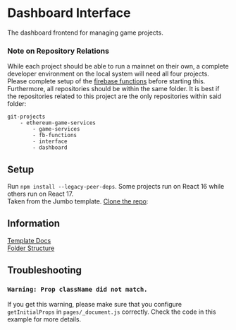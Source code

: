 # Dashboard Interface
The dashboard frontend for managing game projects.  

### Note on Repository Relations
While each project should be able to run a mainnet on their own, a complete developer 
environment on the local system will need all four projects. Please complete setup of
the [firebase functions](https://github.com/upsilon-x/fb-functions) before starting this.  
Furthermore, all repositories should be within the same folder. It is best if the 
repositories related to this project are the only repositories within said folder:  
```
git-projects
    - ethereum-game-services
        - game-services
        - fb-functions
        - interface
        - dashboard
```

## Setup

Run `npm install --legacy-peer-deps`. Some projects run on React 16 while others run on React 17.  
Taken from the Jumbo template. [Clone the repo](https://github.com/mui-org/material-ui):

## Information

[Template Docs](https://docs-jumbo.g-axon.work/next-js/folder-structure)  
[Folder Structure](https://docs-jumbo.g-axon.work/next-js/folder-structure)  

## Troubleshooting

### `Warning: Prop className did not match.`

If you get this warning, please make sure that you configure `getInitialProps` in `pages/_document.js` correctly. Check the code in this example for more details.
